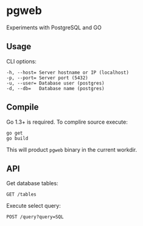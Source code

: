 # pgweb

Experiments with PostgreSQL and GO

## Usage

CLI options:

```
-h, --host= Server hostname or IP (localhost)
-p, --port= Server port (5432)
-u, --user= Database user (postgres)
-d, --db=   Database name (postgres)
```

## Compile

Go 1.3+ is required. To complire source execute:

```
go get
go build
```

This will product `pgweb` binary in the current workdir.

## API

Get database tables:

```
GET /tables
```

Execute select query:

```
POST /query?query=SQL
```